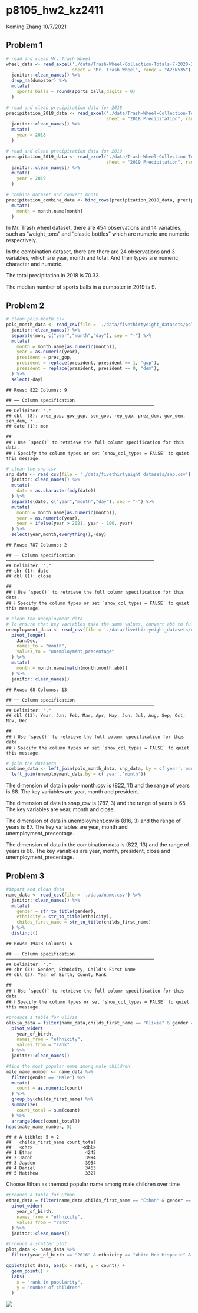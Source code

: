p8105\_hw2\_kz2411
================
Keming Zhang
10/7/2021

## Problem 1

``` r
# read and clean Mr. Trash Wheel
wheel_data <- read_excel('./data/Trash-Wheel-Collection-Totals-7-2020-2.xlsx',
                         sheet = "Mr. Trash Wheel", range = "A2:N535") %>%
  janitor::clean_names() %>%
  drop_na(dumpster) %>%
  mutate(
    sports_balls = round(sports_balls,digits = 0)
  )
```

``` r
# read and clean precipitation data for 2018
precipitation_2018_data <- read_excel('./data/Trash-Wheel-Collection-Totals-7-2020-2.xlsx',
                                      sheet = "2018 Precipitation", range = "A2:B14") %>%
  janitor::clean_names() %>%
  mutate(
    year = 2018
  )
```

``` r
# read and clean precipitation data for 2019
precipitation_2019_data <- read_excel('./data/Trash-Wheel-Collection-Totals-7-2020-2.xlsx',
                                      sheet = "2019 Precipitation", range = "A2:B14") %>%
  janitor::clean_names() %>%
  mutate(
    year = 2019
  )
```

``` r
# combine dataset and convert month
precipitation_combine_data <- bind_rows(precipitation_2018_data, precipitation_2019_data) %>%
  mutate(
    month = month.name[month]
  )
```

In Mr. Trash wheel dataset, there are 454 observations and 14 variables,
such as “weight\_tons” and “plastic bottles” which are numeric and
numeric respectively.

In the combination dataset, there are there are 24 observations and 3
variables, which are year, month and total. And their types are numeric,
character and numeric.

The total precipitation in 2018 is 70.33.

The median number of sports balls in a dumpster in 2019 is 9.

## Problem 2

``` r
# clean pols-month.csv
pols_month_data <- read_csv(file = './data/fivethirtyeight_datasets/pols-month.csv') %>%
  janitor::clean_names() %>%
  separate(mon, c("year","month","day"), sep = "-") %>%
  mutate(
    month = month.name[as.numeric(month)],
    year = as.numeric(year),
    president = prez_gop,
    president = replace(president, president == 1, "gop"),
    president = replace(president, president == 0, "dem"),
  ) %>%
  select(-day)
```

    ## Rows: 822 Columns: 9

    ## ── Column specification ────────────────────────────────────────────────────────
    ## Delimiter: ","
    ## dbl  (8): prez_gop, gov_gop, sen_gop, rep_gop, prez_dem, gov_dem, sen_dem, r...
    ## date (1): mon

    ## 
    ## ℹ Use `spec()` to retrieve the full column specification for this data.
    ## ℹ Specify the column types or set `show_col_types = FALSE` to quiet this message.

``` r
# clean the snp.csv
snp_data <- read_csv(file = './data/fivethirtyeight_datasets/snp.csv') %>%
  janitor::clean_names() %>%
  mutate(
    date = as.character(mdy(date))
  ) %>%
  separate(date, c("year","month","day"), sep = "-") %>%
  mutate(
    month = month.name[as.numeric(month)],
    year = as.numeric(year),
    year = ifelse(year > 2021, year - 100, year)
  ) %>%
  select(year,month,everything(),-day)
```

    ## Rows: 787 Columns: 2

    ## ── Column specification ────────────────────────────────────────────────────────
    ## Delimiter: ","
    ## chr (1): date
    ## dbl (1): close

    ## 
    ## ℹ Use `spec()` to retrieve the full column specification for this data.
    ## ℹ Specify the column types or set `show_col_types = FALSE` to quiet this message.

``` r
# clean the unemployment data
# To ensure that key variables take the same values, convert abb to full name
unemployment_data <- read_csv(file = './data/fivethirtyeight_datasets/unemployment.csv') %>%
  pivot_longer(
    Jan:Dec,
    names_to = "month",
    values_to = "unemployment_precentage"
  ) %>%
  mutate(
    month = month.name[match(month,month.abb)]
  ) %>%
  janitor::clean_names()
```

    ## Rows: 68 Columns: 13

    ## ── Column specification ────────────────────────────────────────────────────────
    ## Delimiter: ","
    ## dbl (13): Year, Jan, Feb, Mar, Apr, May, Jun, Jul, Aug, Sep, Oct, Nov, Dec

    ## 
    ## ℹ Use `spec()` to retrieve the full column specification for this data.
    ## ℹ Specify the column types or set `show_col_types = FALSE` to quiet this message.

``` r
# join the datasets
combine_data <- left_join(pols_month_data, snp_data, by = c('year','month')) %>%
  left_join(unemployment_data,by = c('year','month'))
```

The dimension of data in pols-month.csv is (822, 11) and the range of
years is 68. The key variables are year, month and president.

The dimension of data in snap\_csv is (787, 3) and the range of years is
65. The key variables are year, month and close.

The dimension of data in unemployment.csv is (816, 3) and the range of
years is 67. The key variables are year, month and
unemployment\_precentage.

The dimension of data in the combination data is (822, 13) and the range
of years is 68. The key variables are year, month, president, close and
unemployment\_precentage.

## Problem 3

``` r
#import and clean data
name_data <- read_csv(file = './data/name.csv') %>%
  janitor::clean_names() %>%
  mutate(
    gender = str_to_title(gender),
    ethnicity = str_to_title(ethnicity),
    childs_first_name = str_to_title(childs_first_name)
  ) %>%
  distinct()
```

    ## Rows: 19418 Columns: 6

    ## ── Column specification ────────────────────────────────────────────────────────
    ## Delimiter: ","
    ## chr (3): Gender, Ethnicity, Child's First Name
    ## dbl (3): Year of Birth, Count, Rank

    ## 
    ## ℹ Use `spec()` to retrieve the full column specification for this data.
    ## ℹ Specify the column types or set `show_col_types = FALSE` to quiet this message.

``` r
#produce a table for Olivia
olivia_data = filter(name_data,childs_first_name == "Olivia" & gender == "Female") %>%
  pivot_wider(
    year_of_birth,
    names_from = "ethnicity",
    values_from = "rank"
  ) %>%
  janitor::clean_names()
```

``` r
#find the most popular name among male children
male_name_number <- name_data %>%
  filter(gender == "Male") %>%
  mutate(
    count = as.numeric(count)
  ) %>%
  group_by(childs_first_name) %>%
  summarize(
    count_total = sum(count)
  ) %>%
  arrange(desc(count_total))
head(male_name_number, 5)
```

    ## # A tibble: 5 × 2
    ##   childs_first_name count_total
    ##   <chr>                   <dbl>
    ## 1 Ethan                    4245
    ## 2 Jacob                    3994
    ## 3 Jayden                   3954
    ## 4 Daniel                   3463
    ## 5 Matthew                  3327

Choose Ethan as themost popular name among male children over time

``` r
#produce a table for Ethan
ethan_data = filter(name_data,childs_first_name == "Ethan" & gender == "Male") %>%
  pivot_wider(
    year_of_birth,
    names_from = "ethnicity",
    values_from = "rank"
  ) %>%
  janitor::clean_names()
```

``` r
#produce a scatter plot
plot_data <- name_data %>%
  filter(year_of_birth == "2016" & ethnicity == "White Non Hispanic" & gender == "Male")

ggplot(plot_data, aes(x = rank, y = count)) +
  geom_point() + 
  labs(
    x = "rank in popularity",
    y = "number of children"
  )
```

![](p8105_hw2_kz2411_files/figure-gfm/unnamed-chunk-12-1.png)<!-- -->
